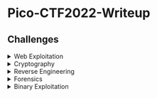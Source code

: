 # Pico-CTF2022-Writeup

## Challenges

<details>
<summary>Web Exploitation</summary>

|Question|Points|
|--------|------|
|[Inspect HTML](./Web%20Exploitation/Inspect%20HTML/)|100|
|[Search source](./Web%20Exploitation/Search%20source/)|100|
|[Power Cookie](./Web%20Exploitation/Power%20Cookie/)|100|
|[Roboto Sans](./Web%20Exploitation/Roboto%20Sans/)|200|
|[Secrets](./Web%20Exploitation/Secrets/)|200|

</details>

<details>
<summary>Cryptography</summary>

|Question|Points|
|--------|------|
|[baseic-mod-1](./Cryptography/basic-mod1/)|100|
|[baseic-mod-2](./Cryptography/basic-mod2/)|100|
|[credstuff](./Cryptography/credstuff/)|100|
|[morse-code](./Cryptography/morse-code/)|100|
|[rail-fence](./Cryptography/rail-fence/)|100|
|[substitution0](./Cryptography/substitution0/)|100|
|[substitution1](./Cryptography/substitution1/)|100|
|[substitution2](./Cryptography/substitution2/)|100|
|[transposition-trial](./Cryptography/transposition-trial/)|100|

</details>

<details>
<summary>Reverse Engineering</summary>

|Question|Points|
|--------|------|
|[file-run1](./Reverse%20Engineering/file-run1/)|100|
|[file-run2](./Reverse%20Engineering/file-run2/)|100|
|[patchme.py](./Reverse%20Engineering/patchme.py/)|100|
|[Safe Opener](./Reverse%20Engineering/Safe%20Opener/)|100|
|[unpackme.py](./Reverse%20Engineering/unpackme.py/)|100|
|[bloat.py](./Reverse%20Engineering/bloat.py/)|200|
|[Fresh Java](./Reverse%20Engineering/Fresh%20Java/)|200|

</details>

<details>
<summary>Forensics</summary>

|Question|Points|
|--------|------|
|[Enhance!](./Forensics/Enhance!/)|100|
|[Lookey here](./Forensics/Lookey%20here/)|100|
|[Packets Primer](./Forensics/Packets%20Primer/)|100|
|[Redaction gone wrong](./Forensics/Redaction%20gone%20wrong/)|100|
|[Sleuthkit Intro](./Forensics/Sleuthkit%20Intro/)|100|
|[Eavesdrop](./Forensics/Eavesdrop/)|300|
|[St3g0](./Forensics/St3g0/)|300|

</details>

<details>
<summary>Binary Exploitation</summary>

|Question|Points|
|--------|------|
|[buffer overflow 0](./Binary%20Exploitation/buffer%20overflow%200/)|100|

</details>
